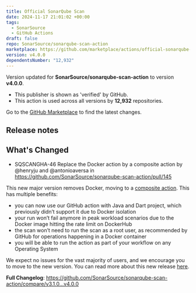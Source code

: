 ```yaml
---
title: Official SonarQube Scan
date: 2024-11-17 21:01:02 +00:00
tags:
  - SonarSource
  - GitHub Actions
draft: false
repo: SonarSource/sonarqube-scan-action
marketplace: https://github.com/marketplace/actions/official-sonarqube-scan
version: v4.0.0
dependentsNumber: "12,932"
---
```



Version updated for **SonarSource/sonarqube-scan-action** to version **v4.0.0**.
- This publisher is shown as 'verified' by GitHub.
- This action is used across all versions by **12,932** repositories.

Go to the [GitHub Marketplace](https://github.com/marketplace/actions/official-sonarqube-scan) to find the latest changes.

## Release notes

## What's Changed
* SQSCANGHA-46 Replace the Docker action by a composite action by @henryju and @antonioaversa in https://github.com/SonarSource/sonarqube-scan-action/pull/145

This new major version removes Docker, moving to a [composite action](https://docs.github.com/en/actions/sharing-automations/creating-actions/creating-a-composite-action).
This has multiple benefits:
- you can now use our GitHub action with Java and Dart project, which previously didn’t support it due to Docker isolation
- your run won’t fail anymore in peak workload scenarios due to the Docker image hitting the rate limit on DockerHub
- the scan won’t need to run the scan as a root user, as recommended by GitHub for operations happening in a Docker container
- you will be able to run the action as part of your workflow on any Operating System

We expect no issues for the vast majority of users, and we encourage you to move to the new version.
You can read more about this new release [here](https://community.sonarsource.com/t/the-upcoming-release-of-github-action-for-sonarqube-v-4-0-0-remove-docker/130180).

**Full Changelog**: https://github.com/SonarSource/sonarqube-scan-action/compare/v3.1.0...v4.0.0

